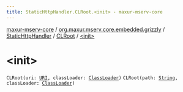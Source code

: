 ```yaml
---
title: StaticHttpHandler.CLRoot.<init> - maxur-mserv-core
---
```


[maxur-mserv-core](../../../index.html) / [org.maxur.mserv.core.embedded.grizzly](../../index.html) / [StaticHttpHandler](../index.html) / [CLRoot](index.html) / [&lt;init&gt;](.)

# &lt;init&gt;

`CLRoot(uri: `[`URI`](http://docs.oracle.com/javase/8/docs/api/java/net/URI.html)`, classLoader: `[`ClassLoader`](http://docs.oracle.com/javase/8/docs/api/java/lang/ClassLoader.html)`)`
`CLRoot(path: `[`String`](https://kotlinlang.org/api/latest/jvm/stdlib/kotlin/-string/index.html)`, classLoader: `[`ClassLoader`](http://docs.oracle.com/javase/8/docs/api/java/lang/ClassLoader.html)`)`